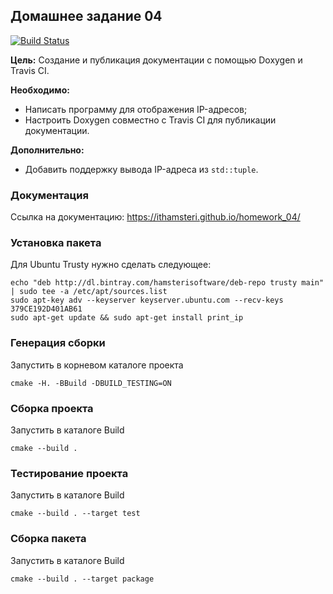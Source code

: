 ## Домашнее задание 04

[![Build Status](https://travis-ci.org/ithamsteri/homework_04.svg?branch=master)](https://travis-ci.org/ithamsteri/homework_04)

**Цель:** Создание и публикация документации с помощью Doxygen и Travis CI.

**Необходимо:**
* Написать программу для отображения IP-адресов;
* Настроить Doxygen совместно с Travis CI для публикации документации.

**Дополнительно:**
* Добавить поддержку вывода IP-адреса из `std::tuple`.

### Документация

Ссылка на документацию: https://ithamsteri.github.io/homework_04/

### Установка пакета

Для Ubuntu Trusty нужно сделать следующее:

```shell
echo "deb http://dl.bintray.com/hamsterisoftware/deb-repo trusty main" | sudo tee -a /etc/apt/sources.list
sudo apt-key adv --keyserver keyserver.ubuntu.com --recv-keys 379CE192D401AB61
sudo apt-get update && sudo apt-get install print_ip
```

### Генерация сборки

Запустить в корневом каталоге проекта

```shell
cmake -H. -BBuild -DBUILD_TESTING=ON
```

### Сборка проекта

Запустить в каталоге Build

```shell
cmake --build .
```

### Тестирование проекта

Запустить в каталоге Build

```shell
cmake --build . --target test
```

### Сборка пакета

Запустить в каталоге Build

```shell
cmake --build . --target package
```
